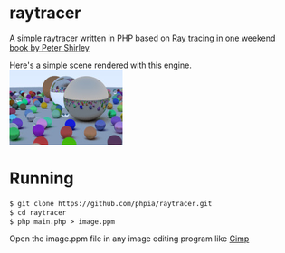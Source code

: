 # raytracer
A simple raytracer written in PHP based on [Ray tracing in one weekend book by Peter Shirley](https://raytracing.github.io/)

Here's a simple scene rendered with this engine.
![image](https://github.com/phpia/raytracer/blob/main/FINAL.jpg)


# Running
```
$ git clone https://github.com/phpia/raytracer.git
$ cd raytracer
$ php main.php > image.ppm
```

Open the image.ppm file in any image editing program like [Gimp](https://www.gimp.org)
